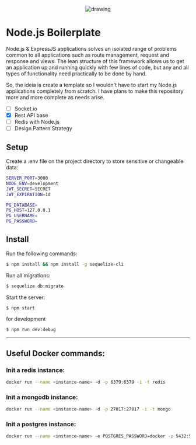 <p align="center">
<img src="https://raw.githubusercontent.com/gurayyarar/NodeJsPackageManager/master/images/app.png" alt="drawing"/>
</p>

# Node.js Boilerplate

Node.js & ExpressJS applications solves an isolated range of problems common to all applications such as route management, request and response and views. The lean structure of this framework allows us to get an application up and running quickly with few lines of code, but any and all types of functionality need practically to be done by hand.

So, the ideia is create a template so I wouldn't have to start my Node.js applications completely from scratch. I have plans to make this repository more and more complete as needs arise.

- [ ] Socket.io
- [x] Rest API base 
- [ ] Redis with Node.js
- [ ] Design Pattern Strategy

## Setup

Create a .env file on the project directory to store sensitive or changeable data:

```bash
SERVER_PORT=3000
NODE_ENV=development
JWT_SECRET=SECRET
JWT_EXPIRATION=1d

PG_DATABASE=
PG_HOST=127.0.0.1
PG_USERNAME=
PG_PASSWORD=

```

## Install

Run the following commands:

```bash
$ npm install && npm install -g sequelize-cli
```

Run all migrations:

```bash
$ sequelize db:migrate
```

Start the server:

```bash
$ npm start
```
for development
```bash
$ npm run dev:debug
```
---

## Useful Docker commands:


### Init a redis instance:

``` bash
docker run --name <instance-name> -d -p 6379:6379 -i -t redis
```
### Init a mongodb instance:

``` bash
docker run --name <instance-name> -d -p 27017:27017 -i -t mongo
```

### Init a postgres instance:

``` bash
docker run --name <instance-name> -e POSTGRES_PASSWORD=docker -p 5432:5432 -d postgres
```
